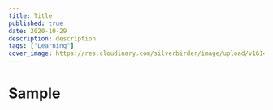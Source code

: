 ```yaml
---
title: Title
published: true
date: 2020-10-29
description: description
tags: ["Learning"]
cover_image: https://res.cloudinary.com/silverbirder/image/upload/v1614431503/silver-birder.github.io/blog/Pexels_Akil_Mazumder_Photo.jpg
---
```


# Sample